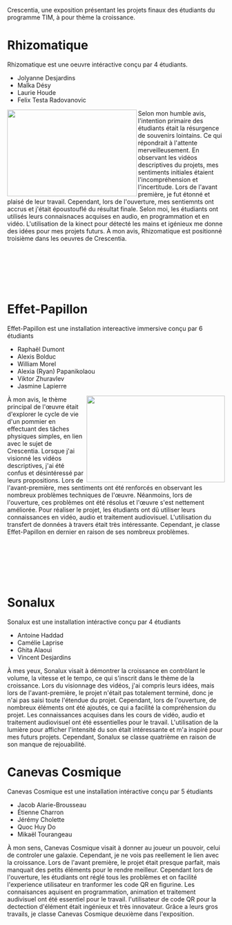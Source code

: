 Crescentia, une exposition présentant les projets finaux des étudiants du programme TIM, à pour thème la croissance.

# Rhizomatique
Rhizomatique est une oeuvre intéractive conçu par 4 étudiants.
- Jolyanne Desjardins
- MaÏka Désy
- Laurie Houde
- Felix Testa Radovanovic

<p align="left"> <img align="left" width="300" height="200" src="media/cartel.JPG">
Selon mon humble avis, l'intention primaire des étudiants était la résurgence de souvenirs lointains. Ce qui répondrait à l'attente merveilleusement. En observant les vidéos descriptives du projets, mes sentiments initiales étaient l'incompréhension et l'incertitude. Lors de l'avant première, je fut étonné et plaisé de leur travail. Cependant, lors de l'ouverture, mes sentiemnts ont accrus et j'était époustouflé du résultat finale. Selon moi, les étudiants ont utilisés leurs connaisnaces acquises en audio, en programmation et en vidéo. L'utilisation de la kinect pour détecté les mains et igénieux me donne des idées pour mes projets futurs. À mon avis, Rhizomatique est positionné troisième dans les oeuvres de Crescentia.


<br><br><br><br><br>

# Effet-Papillon
Effet-Papillon est une installation intereactive immersive conçu par 6 étudiants
- Raphaël Dumont
- Alexis Bolduc
- William Morel
- Alexia (Ryan) Papanikolaou
- Viktor Zhuravlev
- Jasmine Lapierre
  <p align="left"> <img align="right" width="320" height="200" src="media/cartel.JPG">
 À mon avis, le thème principal de l'œuvre était d'explorer le cycle de vie d'un pommier en effectuant des tâches physiques simples, en lien avec le sujet de Crescentia. Lorsque j'ai visionné les vidéos descriptives, j'ai été confus et désintéressé par leurs propositions. Lors de l'avant-première, mes sentiments ont été renforcés en observant les nombreux problèmes techniques de l'œuvre. Néanmoins, lors de l'ouverture, ces problèmes ont été résolus et l'œuvre s'est nettement améliorée. Pour réaliser le projet, les étudiants ont dû utiliser leurs connaissances en vidéo, audio et traitement audiovisuel. L'utilisation du transfert de données à travers était très intéressante. Cependant, je classe Effet-Papillon en dernier en raison de ses nombreux problèmes.


<br><br><br><br><br>
 # Sonalux
 Sonalux est une installation intéractive conçu par 4 étudiants

 - Antoine Haddad
 - Camélie Laprise
 - Ghita Alaoui
 - Vincent Desjardins


À mes yeux, Sonalux visait à démontrer la croissance en contrôlant le volume, la vitesse et le tempo, ce qui s'inscrit dans le thème de la croissance. Lors du visionnage des vidéos, j'ai compris leurs idées, mais lors de l'avant-première, le projet n'était pas totalement terminé, donc je n'ai pas saisi toute l'étendue du projet. Cependant, lors de l'ouverture, de nombreux éléments ont été ajoutés, ce qui a facilité la compréhension du projet. Les connaissances acquises dans les cours de vidéo, audio et traitement audiovisuel ont été essentielles pour le travail. L'utilisation de la lumière pour afficher l'intensité du son était intéressante et m'a inspiré pour mes futurs projets. Cependant, Sonalux se classe quatrième en raison de son manque de rejouabilité.

# Canevas Cosmique
Canevas Cosmique est une installation intéractive conçu par 5 étudiants
- Jacob Alarie-Brousseau
- Étienne Charron
- Jérémy Cholette
- Quoc Huy Do
- Mikaël Tourangeau

À mon sens, Canevas Cosmique visait à donner au joueur un pouvoir, celui de controler une galaxie. Cependant, je ne vois pas reellement le lien avec la croissance. Lors de l'avant première, le projet était presque parfait, mais manquait des petits éléments pour le rendre meilleur. Cependant lors de l'ouverture, les étudiants ont réglé tous les problèmes et on facilité l'experience utilisateur en tranformer les code QR en figurine. Les connaisances aquisent en programmation, animation et traitement audivisuel ont été essentiel pour le travail. l'utilisateur de code QR pour la dectection d'élément était ingénieux et très innovateur. Grâce a leurs gros travails, je classe Canevas Cosmique deuxième dans l'exposition.



   





